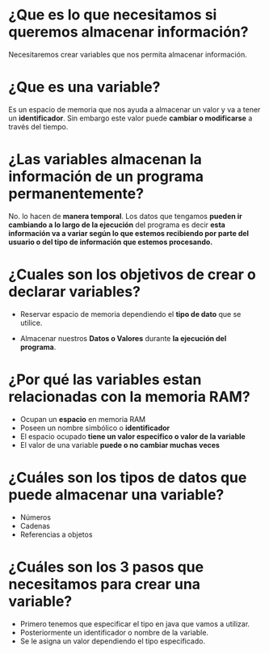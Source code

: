 # ¿Que es lo que necesitamos si queremos almacenar información?


Necesitaremos crear variables que nos permita almacenar información.


# ¿Que es una variable?



Es un espacio de memoria que nos ayuda a almacenar un valor y va a tener un **identificador**. Sin embargo este valor puede **cambiar o modificarse** a través del tiempo.



# ¿Las variables almacenan la información de un programa permanentemente?




No. lo hacen de **manera temporal**.
Los datos que tengamos **pueden ir cambiando a lo largo de la ejecución** del programa es decir **esta información va a variar según lo que estemos recibiendo por parte del usuario o del tipo de información que estemos procesando.**




# ¿Cuales son los objetivos de crear o declarar variables?



* Reservar espacio de memoria dependiendo el **tipo de dato** que se utilice.

* Almacenar nuestros **Datos o Valores** durante **la ejecución del programa**.


# ¿Por qué las variables estan relacionadas con la memoria RAM?


* Ocupan un **espacio** en memoria RAM
* Poseen un nombre simbólico o **identificador**
* El espacio ocupado **tiene un valor especifico o valor de la variable**
* El valor de una variable **puede o no cambiar muchas veces**


# ¿Cuáles son los tipos de datos que puede almacenar una variable?


* Números
* Cadenas
* Referencias a objetos

# ¿Cuáles son los 3 pasos que necesitamos para crear una variable?

* Primero tenemos que especificar el tipo en java que vamos a utilizar.
* Posteriormente un identificador o nombre de la variable.
* Se le asigna un valor dependiendo el tipo especificado.